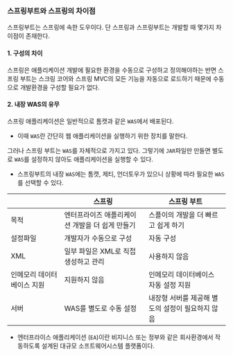 ### 스프링부트와 스프링의 차이점

스프링부트는 스프링에 속한 도우이다. 단 스프링과 스프링부트는 개발할 때 몇가지 차이점이 존재한다.

#### 1. 구성의 차이

스프링은 애플리케이션 개발에 필요한 환경을 수동으로 구성하고 정의해야하는 반면 스프링 부트는 스크링 코어와 스프링 MVC의 모든 기능을 자동으로 로드하기 때문에 수동으로 개발환경을 구성할 필요가 없다.

#### 2. 내장 WAS의 유무

스프링 애플리케이션은 일반적으로 톰캣과 같은 `WAS`에서 배포된다. 
- 이때 `WAS`란 간단히 웹 애플리케이션을 실행하기 위한 장치를 말한다.

그러나 스프링 부트는 `WAS`를 자체적으로 가지고 있다. 그렇기에 `JAR`파일만 만들면 별도로 `WAS`를 설정하지 않아도 애플리케이션을 실행할 수 있다.
- 스프링부트의 내장 `WAS`에는 톰캣, 제티, 언더토우가 있으니 상황에 따라 필요한 `WAS`를 선택할 수 있다.

|               | 스프링                        | 스프링 부트                      |
|----------------|----------------------------|-----------------------------|
| 목적             | 엔터프라이즈 애플리케이션 개발을 더 쉽게 만들기 | 스플이의 개발을 더 빠르고 쉽게 하기        |
| 설정파일           | 개발자가 수동으로 구성               | 자동 구성                       |
| XML            | 일부 파일은 XML로 직접 생성하고 관리     | 사용하지 않음                     |
| 인메모리 데이터베이스 지원 | 지원하지 않음                    | 인메모리 데이터베이스 자동 설정 지원        |
| 서버             | WAS를 별도로 수동 설정             | 내장형 서버를 제공해 별도의 설정이 필요하지 않음 |

- 엔터프라이스 애플리케이션 (`EA`)이란 비지니스 또는 정부와 같은 회사환경에서 작동하도록 설계된 대규모 소프트웨어시스템 플랫폼이다.
    